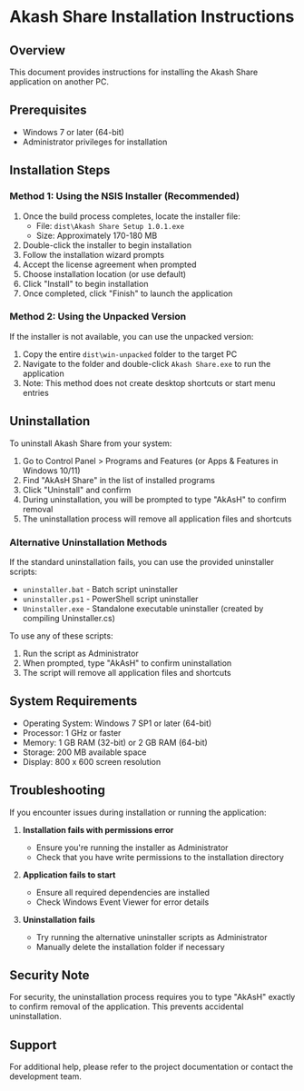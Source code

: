# Akash Share Installation Instructions

## Overview
This document provides instructions for installing the Akash Share application on another PC.

## Prerequisites
- Windows 7 or later (64-bit)
- Administrator privileges for installation

## Installation Steps

### Method 1: Using the NSIS Installer (Recommended)
1. Once the build process completes, locate the installer file:
   - File: `dist\Akash Share Setup 1.0.1.exe`
   - Size: Approximately 170-180 MB
2. Double-click the installer to begin installation
3. Follow the installation wizard prompts
4. Accept the license agreement when prompted
5. Choose installation location (or use default)
6. Click "Install" to begin installation
7. Once completed, click "Finish" to launch the application

### Method 2: Using the Unpacked Version
If the installer is not available, you can use the unpacked version:
1. Copy the entire `dist\win-unpacked` folder to the target PC
2. Navigate to the folder and double-click `Akash Share.exe` to run the application
3. Note: This method does not create desktop shortcuts or start menu entries

## Uninstallation
To uninstall Akash Share from your system:
1. Go to Control Panel > Programs and Features (or Apps & Features in Windows 10/11)
2. Find "AkAsH Share" in the list of installed programs
3. Click "Uninstall" and confirm
4. During uninstallation, you will be prompted to type "AkAsH" to confirm removal
5. The uninstallation process will remove all application files and shortcuts

### Alternative Uninstallation Methods
If the standard uninstallation fails, you can use the provided uninstaller scripts:
- `uninstaller.bat` - Batch script uninstaller
- `uninstaller.ps1` - PowerShell script uninstaller
- `Uninstaller.exe` - Standalone executable uninstaller (created by compiling Uninstaller.cs)

To use any of these scripts:
1. Run the script as Administrator
2. When prompted, type "AkAsH" to confirm uninstallation
3. The script will remove all application files and shortcuts

## System Requirements
- Operating System: Windows 7 SP1 or later (64-bit)
- Processor: 1 GHz or faster
- Memory: 1 GB RAM (32-bit) or 2 GB RAM (64-bit)
- Storage: 200 MB available space
- Display: 800 x 600 screen resolution

## Troubleshooting
If you encounter issues during installation or running the application:

1. **Installation fails with permissions error**
   - Ensure you're running the installer as Administrator
   - Check that you have write permissions to the installation directory

2. **Application fails to start**
   - Ensure all required dependencies are installed
   - Check Windows Event Viewer for error details

3. **Uninstallation fails**
   - Try running the alternative uninstaller scripts as Administrator
   - Manually delete the installation folder if necessary

## Security Note
For security, the uninstallation process requires you to type "AkAsH" exactly to confirm removal of the application. This prevents accidental uninstallation.

## Support
For additional help, please refer to the project documentation or contact the development team.